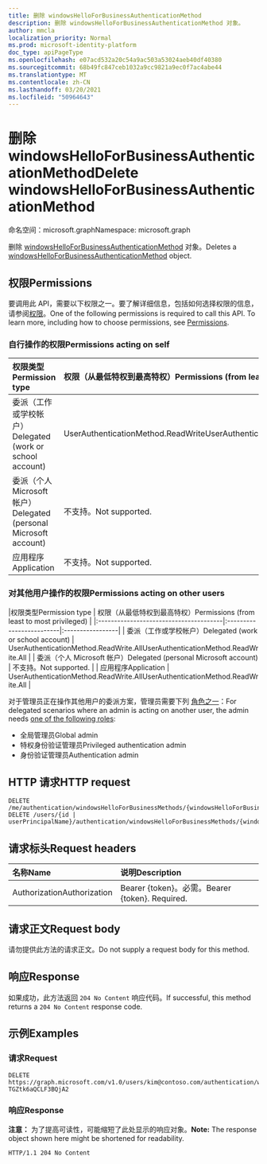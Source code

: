 ```yaml
---
title: 删除 windowsHelloForBusinessAuthenticationMethod
description: 删除 windowsHelloForBusinessAuthenticationMethod 对象。
author: mmcla
localization_priority: Normal
ms.prod: microsoft-identity-platform
doc_type: apiPageType
ms.openlocfilehash: e07acd532a20c54a9ac503a53024aeb40df40380
ms.sourcegitcommit: 68b49fc847ceb1032a9cc9821a9ec0f7ac4abe44
ms.translationtype: MT
ms.contentlocale: zh-CN
ms.lasthandoff: 03/20/2021
ms.locfileid: "50964643"
---
```

# <a name="delete-windowshelloforbusinessauthenticationmethod"></a><span data-ttu-id="766c9-103">删除 windowsHelloForBusinessAuthenticationMethod</span><span class="sxs-lookup"><span data-stu-id="766c9-103">Delete windowsHelloForBusinessAuthenticationMethod</span></span>
<span data-ttu-id="766c9-104">命名空间：microsoft.graph</span><span class="sxs-lookup"><span data-stu-id="766c9-104">Namespace: microsoft.graph</span></span>

<span data-ttu-id="766c9-105">删除 [windowsHelloForBusinessAuthenticationMethod](../resources/windowshelloforbusinessauthenticationmethod.md) 对象。</span><span class="sxs-lookup"><span data-stu-id="766c9-105">Deletes a [windowsHelloForBusinessAuthenticationMethod](../resources/windowshelloforbusinessauthenticationmethod.md) object.</span></span>

## <a name="permissions"></a><span data-ttu-id="766c9-106">权限</span><span class="sxs-lookup"><span data-stu-id="766c9-106">Permissions</span></span>

<span data-ttu-id="766c9-p101">要调用此 API，需要以下权限之一。要了解详细信息，包括如何选择权限的信息，请参阅[权限](/graph/permissions-reference)。</span><span class="sxs-lookup"><span data-stu-id="766c9-p101">One of the following permissions is required to call this API. To learn more, including how to choose permissions, see [Permissions](/graph/permissions-reference).</span></span>

### <a name="permissions-acting-on-self"></a><span data-ttu-id="766c9-109">自行操作的权限</span><span class="sxs-lookup"><span data-stu-id="766c9-109">Permissions acting on self</span></span>

|<span data-ttu-id="766c9-110">权限类型</span><span class="sxs-lookup"><span data-stu-id="766c9-110">Permission type</span></span>      | <span data-ttu-id="766c9-111">权限（从最低特权到最高特权）</span><span class="sxs-lookup"><span data-stu-id="766c9-111">Permissions (from least to most privileged)</span></span>              |
|:---------------------------------------|:-------------------------|
| <span data-ttu-id="766c9-112">委派（工作或学校帐户）</span><span class="sxs-lookup"><span data-stu-id="766c9-112">Delegated (work or school account)</span></span>     | <span data-ttu-id="766c9-113">UserAuthenticationMethod.ReadWrite</span><span class="sxs-lookup"><span data-stu-id="766c9-113">UserAuthenticationMethod.ReadWrite</span></span> |
| <span data-ttu-id="766c9-114">委派（个人 Microsoft 帐户）</span><span class="sxs-lookup"><span data-stu-id="766c9-114">Delegated (personal Microsoft account)</span></span> | <span data-ttu-id="766c9-115">不支持。</span><span class="sxs-lookup"><span data-stu-id="766c9-115">Not supported.</span></span> |
| <span data-ttu-id="766c9-116">应用程序</span><span class="sxs-lookup"><span data-stu-id="766c9-116">Application</span></span>                            | <span data-ttu-id="766c9-117">不支持。</span><span class="sxs-lookup"><span data-stu-id="766c9-117">Not supported.</span></span> |

### <a name="permissions-acting-on-other-users"></a><span data-ttu-id="766c9-118">对其他用户操作的权限</span><span class="sxs-lookup"><span data-stu-id="766c9-118">Permissions acting on other users</span></span>

|<span data-ttu-id="766c9-119">权限类型</span><span class="sxs-lookup"><span data-stu-id="766c9-119">Permission type</span></span>      | <span data-ttu-id="766c9-120">权限（从最低特权到最高特权）</span><span class="sxs-lookup"><span data-stu-id="766c9-120">Permissions (from least to most privileged)</span></span>              |
|:---------------------------------------|:-------------------------|:-----------------|
| <span data-ttu-id="766c9-121">委派（工作或学校帐户）</span><span class="sxs-lookup"><span data-stu-id="766c9-121">Delegated (work or school account)</span></span>     | <span data-ttu-id="766c9-122">UserAuthenticationMethod.ReadWrite.All</span><span class="sxs-lookup"><span data-stu-id="766c9-122">UserAuthenticationMethod.ReadWrite.All</span></span> |
| <span data-ttu-id="766c9-123">委派（个人 Microsoft 帐户）</span><span class="sxs-lookup"><span data-stu-id="766c9-123">Delegated (personal Microsoft account)</span></span> | <span data-ttu-id="766c9-124">不支持。</span><span class="sxs-lookup"><span data-stu-id="766c9-124">Not supported.</span></span> |
| <span data-ttu-id="766c9-125">应用程序</span><span class="sxs-lookup"><span data-stu-id="766c9-125">Application</span></span>                            | <span data-ttu-id="766c9-126">UserAuthenticationMethod.ReadWrite.All</span><span class="sxs-lookup"><span data-stu-id="766c9-126">UserAuthenticationMethod.ReadWrite.All</span></span> |

<span data-ttu-id="766c9-127">对于管理员正在操作其他用户的委派方案，管理员需要下列 [角色之一](/azure/active-directory/users-groups-roles/directory-assign-admin-roles#available-roles)：</span><span class="sxs-lookup"><span data-stu-id="766c9-127">For delegated scenarios where an admin is acting on another user, the admin needs [one of the following roles](/azure/active-directory/users-groups-roles/directory-assign-admin-roles#available-roles):</span></span>
* <span data-ttu-id="766c9-128">全局管理员</span><span class="sxs-lookup"><span data-stu-id="766c9-128">Global admin</span></span>
* <span data-ttu-id="766c9-129">特权身份验证管理员</span><span class="sxs-lookup"><span data-stu-id="766c9-129">Privileged authentication admin</span></span>
* <span data-ttu-id="766c9-130">身份验证管理员</span><span class="sxs-lookup"><span data-stu-id="766c9-130">Authentication admin</span></span>

## <a name="http-request"></a><span data-ttu-id="766c9-131">HTTP 请求</span><span class="sxs-lookup"><span data-stu-id="766c9-131">HTTP request</span></span>

<!-- {
  "blockType": "ignored"
}
-->
``` http
DELETE /me/authentication/windowsHelloForBusinessMethods/{windowsHelloForBusinessAuthenticationMethodId}
DELETE /users/{id | userPrincipalName}/authentication/windowsHelloForBusinessMethods/{windowsHelloForBusinessAuthenticationMethodId}
```

## <a name="request-headers"></a><span data-ttu-id="766c9-132">请求标头</span><span class="sxs-lookup"><span data-stu-id="766c9-132">Request headers</span></span>
|<span data-ttu-id="766c9-133">名称</span><span class="sxs-lookup"><span data-stu-id="766c9-133">Name</span></span>|<span data-ttu-id="766c9-134">说明</span><span class="sxs-lookup"><span data-stu-id="766c9-134">Description</span></span>|
|:---|:---|
|<span data-ttu-id="766c9-135">Authorization</span><span class="sxs-lookup"><span data-stu-id="766c9-135">Authorization</span></span>|<span data-ttu-id="766c9-p102">Bearer {token}。必需。</span><span class="sxs-lookup"><span data-stu-id="766c9-p102">Bearer {token}. Required.</span></span>|

## <a name="request-body"></a><span data-ttu-id="766c9-138">请求正文</span><span class="sxs-lookup"><span data-stu-id="766c9-138">Request body</span></span>
<span data-ttu-id="766c9-139">请勿提供此方法的请求正文。</span><span class="sxs-lookup"><span data-stu-id="766c9-139">Do not supply a request body for this method.</span></span>

## <a name="response"></a><span data-ttu-id="766c9-140">响应</span><span class="sxs-lookup"><span data-stu-id="766c9-140">Response</span></span>

<span data-ttu-id="766c9-141">如果成功，此方法返回 `204 No Content` 响应代码。</span><span class="sxs-lookup"><span data-stu-id="766c9-141">If successful, this method returns a `204 No Content` response code.</span></span>

## <a name="examples"></a><span data-ttu-id="766c9-142">示例</span><span class="sxs-lookup"><span data-stu-id="766c9-142">Examples</span></span>

### <a name="request"></a><span data-ttu-id="766c9-143">请求</span><span class="sxs-lookup"><span data-stu-id="766c9-143">Request</span></span>
<!-- {
  "blockType": "request",
  "name": "delete_windowshelloforbusinessauthenticationmethod"
}
-->
``` http
DELETE https://graph.microsoft.com/v1.0/users/kim@contoso.com/authentication/windowsHelloForBusinessMethods/_jpuR-TGZtk6aQCLF3BQjA2
```


### <a name="response"></a><span data-ttu-id="766c9-144">响应</span><span class="sxs-lookup"><span data-stu-id="766c9-144">Response</span></span>
<span data-ttu-id="766c9-145">**注意：** 为了提高可读性，可能缩短了此处显示的响应对象。</span><span class="sxs-lookup"><span data-stu-id="766c9-145">**Note:** The response object shown here might be shortened for readability.</span></span>
<!-- {
  "blockType": "response",
  "truncated": true
}
-->
``` http
HTTP/1.1 204 No Content
```

